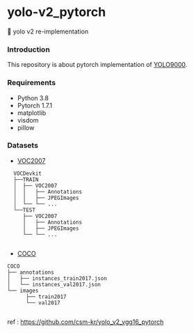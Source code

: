 # yolo-v2_pytorch
📙 yolo v2 re-implementation

### Introduction

This repository is about pytorch implementation of [YOLO9000](https://arxiv.org/abs/1612.08242). 

### Requirements

- Python 3.8
- Pytorch 1.7.1
- matplotlib
- visdom
- pillow

### Datasets

- [VOC2007](http://host.robots.ox.ac.uk/pascal/VOC/voc2007/)

```
  VOCDevkit
  ├──TRAIN
  │  ├── VOC2007
  │  │   ├── Annotations  
  │  │   ├── JPEGImages
  │  └── └── ...
  └──TEST
     ├── VOC2007
     │   ├── Annotations  
     │   ├── JPEGImages
     └── └── ...
	
```

- [COCO](https://cocodataset.org/#download)

```
COCO
├── annotations
│   ├── instances_train2017.json
│   └── instances_val2017.json
└── images
	  ├── train2017
	  └── val2017
	
```

ref : https://github.com/csm-kr/yolo_v2_vgg16_pytorch
